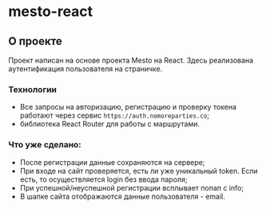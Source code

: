 # mesto-react

## О проекте

Проект написан на основе проекта Mesto на React. Здесь реализована аутентификация пользователя на страничке.

### Технологии

- Все запросы на авторизацию, регистрацию и проверку токена работают через сервис `https://auth.nomoreparties.co`;
- библиотека React Router для работы с маршрутами.

### Что уже сделано:

- После регистрации данные сохраняются на сервере;
- При входе на сайт проверяется, есть ли уже уникальный token. Если есть, то осуществляется login без ввода пароля;
- При успешной/неуспешной регистрации всплывает попап с info;
- В шапке сайта отображаются данные пользователя - email.